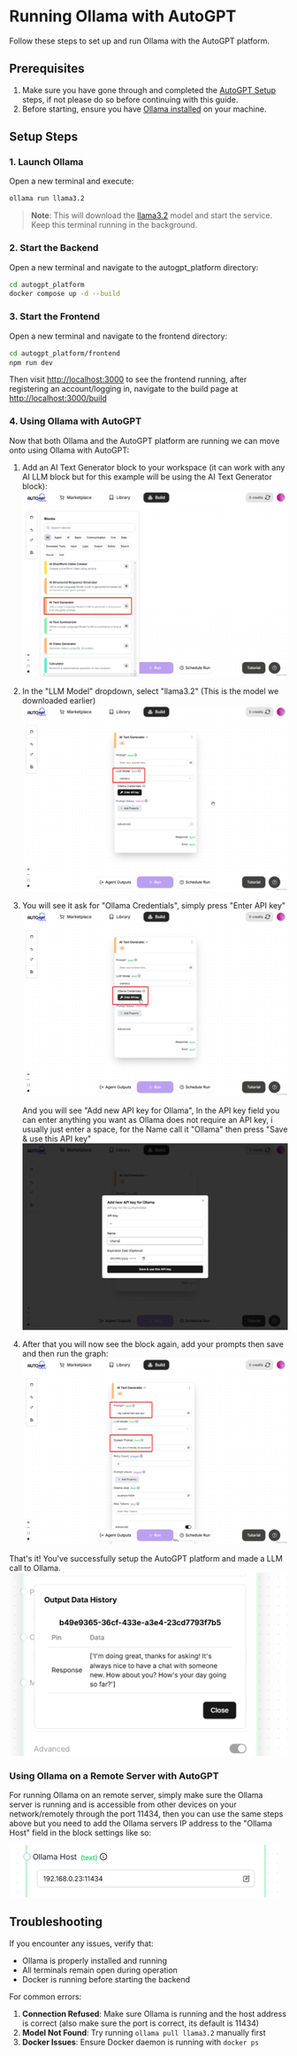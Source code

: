 # Running Ollama with AutoGPT

Follow these steps to set up and run Ollama with the AutoGPT platform.

## Prerequisites

1. Make sure you have gone through and completed the [AutoGPT Setup](/platform/getting-started) steps, if not please do so before continuing with this guide.
2. Before starting, ensure you have [Ollama installed](https://ollama.com/download) on your machine.

## Setup Steps

### 1. Launch Ollama
Open a new terminal and execute:
```bash
ollama run llama3.2
```

> **Note**: This will download the [llama3.2](https://ollama.com/library/llama3.2) model and start the service. Keep this terminal running in the background.

### 2. Start the Backend
Open a new terminal and navigate to the autogpt_platform directory:
```bash
cd autogpt_platform
docker compose up -d --build
```

### 3. Start the Frontend
Open a new terminal and navigate to the frontend directory:
```bash
cd autogpt_platform/frontend
npm run dev
```

Then visit [http://localhost:3000](http://localhost:3000) to see the frontend running, after registering an account/logging in, navigate to the build page at [http://localhost:3000/build](http://localhost:3000/build)

### 4. Using Ollama with AutoGPT

Now that both Ollama and the AutoGPT platform are running we can move onto using Ollama with AutoGPT:

1. Add an AI Text Generator block to your workspace (it can work with any AI LLM block but for this example will be using the AI Text Generator block):
   ![Add AI Text Generator Block](../imgs/ollama/Select-AI-block.png)

2. In the "LLM Model" dropdown, select "llama3.2" (This is the model we downloaded earlier)
   ![Select Ollama Model](../imgs/ollama/Ollama-Select-Llama32.png)

3. You will see it ask for "Ollama Credentials", simply press "Enter API key" 
    ![Ollama Credentials](../imgs/ollama/Ollama-Enter-API-key.png)

    And you will see "Add new API key for Ollama", In the API key field you can enter anything you want as Ollama does not require an API key, i usually just enter a space, for the Name call it "Ollama" then press "Save & use this API key"
    ![Ollama Credentials](../imgs/ollama/Ollama-Credentials.png)

4. After that you will now see the block again, add your prompts then save and then run the graph:
![Add Prompt](../imgs/ollama/Ollama-Add-Prompts.png)

That's it! You've successfully setup the AutoGPT platform and made a LLM call to Ollama.
![Ollama Output](../imgs/ollama/Ollama-Output.png)


### Using Ollama on a Remote Server with AutoGPT 
For running Ollama on an remote server, simply make sure the Ollama server is running and is accessible from other devices on your network/remotely through the port 11434, then you can use the same steps above but you need to add the Ollama servers IP address to the "Ollama Host" field in the block settings like so:

![Ollama Remote Host](../imgs/ollama/Ollama-Remote-Host.png)

## Troubleshooting

If you encounter any issues, verify that:

- Ollama is properly installed and running
- All terminals remain open during operation
- Docker is running before starting the backend

For common errors:

1. **Connection Refused**: Make sure Ollama is running and the host address is correct (also make sure the port is correct, its default is 11434)
2. **Model Not Found**: Try running `ollama pull llama3.2` manually first
3. **Docker Issues**: Ensure Docker daemon is running with `docker ps`